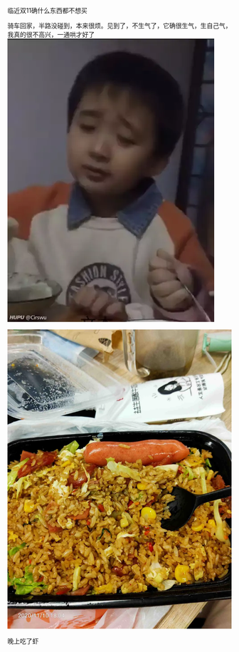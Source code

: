 临近双11确什么东西都不想买


骑车回家，半路没碰到，本来很烦。见到了，不生气了，它确很生气，生自己气，我真的很不高兴，一通哄才好了![](../../img/6904315-fb2d5e304ddc3138.png)

![](../../img/6904315-37469649ec3dcaa2.jpg)



晚上吃了虾
